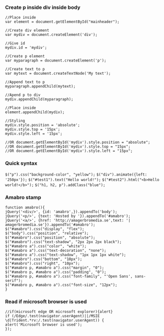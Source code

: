 ### Create p inside div inside body
```
//Place inside
var element = document.getElementById("mainheader");

//Create div element
var mydiv = document.createElement('div');

//Give id
mydiv.id = 'mydiv';

//Create p element
var myparagraph = document.createElement('p');

//Create text to p
var mytext = document.createTextNode('My text');

//Append text to p
myparagraph.appendChild(mytext);

//Apend p to div
mydiv.appendChild(myparagraph);

//Place inside
element.appendChild(mydiv);

//Styling
mydiv.style.position = 'absolute';
mydiv.style.top = '15px';
mydiv.style.left = '15px';

//OR document.getElementById('mydiv').style.position = "absolute";
//OR document.getElementById('mydiv').style.top = "15px";
//OR document.getElementById('mydiv').style.left = "15px";
```
### Quick syntax
`$("p").css("background-color", "yellow");`
`$("div").animate({left: '250px'});`
`$("#test1").text("Hello world!");`
`$("#test2").html("<b>Hello world!</b>");`
`$("h1, h2, p").addClass("blue");`

### Amabro stamp
```
function amabro(){
jQuery('<div/>', {id: 'amabro',}).appendTo('body');
jQuery('<p/>', {text: 'Hosted by '}).appendTo('#amabro');
jQuery('<a/>', {href: 'http://amagerbromedia.se',text: '| amagerbromedia.se'}).appendTo('#amabro');
$("#amabro").css("display", "flex");
$("body").css("position", "relative");
$("#amabro").css("position", "absolute");
$("#amabro").css("text-shadow", "2px 2px 2px black");
$("#amabro a").css("color", "white");
$("#amabro a").css("text-decoration", "none");
$("#amabro a").css("text-shadow", "1px 1px 1px white");
$("#amabro").css("bottom", "10px");
$("#amabro").css("right", "10px");
$("#amabro p, #amabro a").css("margin", "0");
$("#amabro p, #amabro a").css("padding", "0");
$("#amabro p, #amabro a").css("font-family", "'Open Sans', sans-serif");
$("#amabro p, #amabro a").css("font-size", "12px");
} 
```

### Read if microsoft browser is used
```
//if(microsoft edge OR microsoft explorer){alert}
if (/Edge/.test(navigator.userAgent)||/MSIE \d|Trident.*rv:/.test(navigator.userAgent)) {
alert('Microsoft browser is used');
});
```
